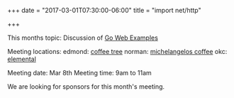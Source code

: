 +++
date = "2017-03-01T07:30:00-06:00"
title = "import net/http"

+++


This months topic:
Discussion of [Go Web Examples](https://gowebexamples.github.io/)

Meeting locations:
edmond: [coffee tree](http://coffeetree.coffee/)
norman: [michelangelos coffee](http://michelangeloscoffeeandwine.com/)
okc: [elemental](http://elementalcoffee.com/)

Meeting date:  Mar 8th
Meeting time:  9am to 11am

We are looking for sponsors for this month's meeting.